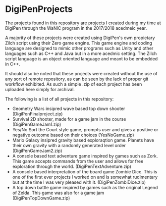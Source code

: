 # DigiPenProjects
The projects found in this repository are projects I created during my time at DigiPen through the WaNIC program in the 2017/2018 acedmeic year.

A majority of these projects were created using DigiPen's own propietary Zilch script using their Zero game engine. This game engine and coding language are designed to mimic other programs such as Unity and other languages such as C++ and Java but in a more acedmic setting. The Zilch script language is an object oriented language and meant to be embedded in C++.

It should also be noted that these projects were created without the use of any sort of remote repository, as can be seen by the lack of proper git workflow exhibited. As such a simple .zip of each project has been uploaded here simply for archival.

The following is a list of all projects in this repository:
- Geometry Wars insipred wave based top down shooter (DigiPenFinalproject.zip)
- Survival 2D shooter, made for a game jam in the course (DigiPenGameJam1.zip)
- Yes/No Sort the Court style game, prompts user and gives a positive or negative outcome based on their choices (YesNoGame.zip)
- Mario Galaxy insipred gravity based exploraqtion game. Planets have their own gravity with a randomly generated level order (DigiPenGameJam2.zip)
- A console based text adventure game inspired by games such as Zork. This game accepts commands from the user and allows for free exploration through the world. (DigiPenTextAdventure.zip)
- A console based interpretation of the board game Zombie Dice. This is one of the first ever projects I worked on and is somewhat rudimentary but at the time I was very pleased with it. (DigiPenZombiDice.zip)
- A top down battle game inspired by games such as the original Legend of Zelda. This game was also for a game jam (DigiPenTopDownGame.zip)
